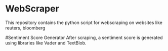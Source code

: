 # WebScraper
This repository contains the python script for webscraping on websites like reuters, bloomberg

#Sentiment Score Generator
After scraping, a sentiment score is generated using libraries like Vader and TextBlob.


